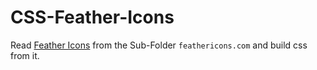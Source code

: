 # CSS-Feather-Icons
Read [Feather Icons](https://feathericons.com/)  from the Sub-Folder `feathericons.com` and build css from it.
